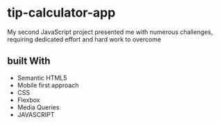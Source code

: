 # tip-calculator-app

My second JavaScript project presented me with numerous challenges, requiring dedicated effort and hard work to overcome

## built With
- Semantic HTML5
- Mobile first approach
- CSS
- Flexbox
- Media Queries
- JAVASCRIPT
